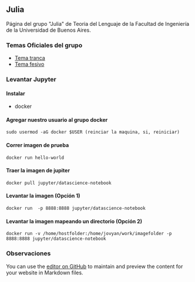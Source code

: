## Julia

Página del grupo "Julia" de Teoria del Lenguaje de la Facultad de Ingeniería de la Universidad de Buenos Aires.


### Temas Oficiales del grupo
 - [Tema tranca](https://open.spotify.com/track/5FnpXVgDOk2sLT58qM22Of)
 - [Tema fesivo](https://open.spotify.com/track/4JUu9vPnWQXEU9BCUQvqC6)

### Levantar Jupyter

#### Instalar 
 -  docker

#### Agregar nuestro usuario al grupo docker
```
sudo usermod -aG docker $USER (reinciar la maquina, si, reiniciar)
```
#### Correr imagen de prueba
```
docker run hello-world
```
#### Traer la imagen de jupiter
```
docker pull jupyter/datascience-notebook
```
#### Levantar la imagen (Opción 1)
```
docker run  -p 8888:8888 jupyter/datascience-notebook 
```
#### Levantar la imagen mapeando un directorio (Opción 2)
```
docker run -v /home/hostfolder:/home/jovyan/work/imagefolder -p 8888:8888 jupyter/datascience-notebook 
```


### Observaciones
You can use the [editor on GitHub](https://github.com/pablito-ernesto/julia/edit/master/README.md) to maintain and preview the content for your website in Markdown files.
